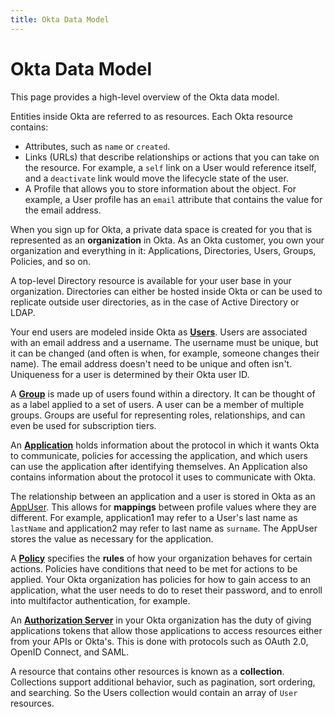 ```yaml
---
title: Okta Data Model
---
```


# Okta Data Model

This page provides a high-level overview of the Okta data model.

Entities inside Okta are referred to as resources. Each Okta resource contains:

+ Attributes, such as `name` or `created`.
+ Links (URLs) that describe relationships or actions that you can take on the resource. For example, a `self` link on a User would reference itself, and a `deactivate` link would move the lifecycle state of the user.
+ A Profile that allows you to store information about the object. For example, a User profile has an `email` attribute that contains the value for the email address.

When you sign up for Okta, a private data space is created for you that is represented as an **organization** in Okta. As an Okta customer, you own your organization and everything in it: Applications, Directories, Users, Groups, Policies, and so on.

A top-level Directory resource is available for your user base in your organization. Directories can either be hosted inside Okta or can be used to replicate outside user directories, as in the case of Active Directory or LDAP.

Your end users are modeled inside Okta as [**Users**](/docs/reference/api/users/). Users are associated with an email address and a username. The username must be unique, but it can be changed (and often is when, for example, someone changes their name). The email address doesn't need to be unique and often isn't. Uniqueness for a user is determined by their Okta user ID.

A [**Group**](/docs/reference/api/groups/) is made up of users found within a directory. It can be thought of as a label applied to a set of users. A user can be a member of multiple groups. Groups are useful for representing roles, relationships, and can even be used for subscription tiers.

An [**Application**](/docs/reference/api/apps/) holds information about the protocol in which it wants Okta to communicate, policies for accessing the application, and which users can use the application after identifying themselves. An Application also contains information about the protocol it uses to communicate with Okta.

The relationship between an application and a user is stored in Okta as an [AppUser](/docs/reference/api/apps/#assign-user-to-application-for-sso). This allows for **mappings** between profile values where they are different. For example, application1 may refer to a User's last name as `lastName` and application2 may refer to last name as `surname`. The AppUser stores the value as necessary for the application.

A [**Policy**](/docs/reference/api/policy/) specifies the **rules** of how your organization behaves for certain actions. Policies have conditions that need to be met for actions to be applied. Your Okta organization has policies for how to gain access to an application, what the user needs to do to reset their password, and to enroll into multifactor authentication, for example.

An [**Authorization Server**](/docs/reference/api/authorization-servers/) in your Okta organization has the duty of giving applications tokens that allow those applications to access resources either from your APIs or Okta's. This is done with protocols such as OAuth 2.0, OpenID Connect, and SAML.

A resource that contains other resources is known as a **collection**. Collections support additional behavior, such as pagination, sort ordering, and searching. So the Users collection would contain an array of `User` resources.
